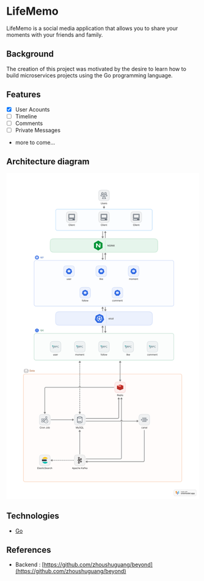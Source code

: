 # LifeMemo

LifeMemo is a social media application that allows you to share your moments with your friends and family.

## Background

The creation of this project was motivated by the desire to learn how to build microservices projects using the Go programming language.

## Features
- [X] User Acounts
- [ ] Timeline
- [ ] Comments
- [ ] Private Messages
- more to come...

## Architecture diagram
![Architecture diagram](/doc/images/lifememo.png)

## Technologies
- [Go](https://golang.org/)

## References
- Backend : [https://github.com/zhoushuguang/beyond](https://github.com/zhoushuguang/beyond)